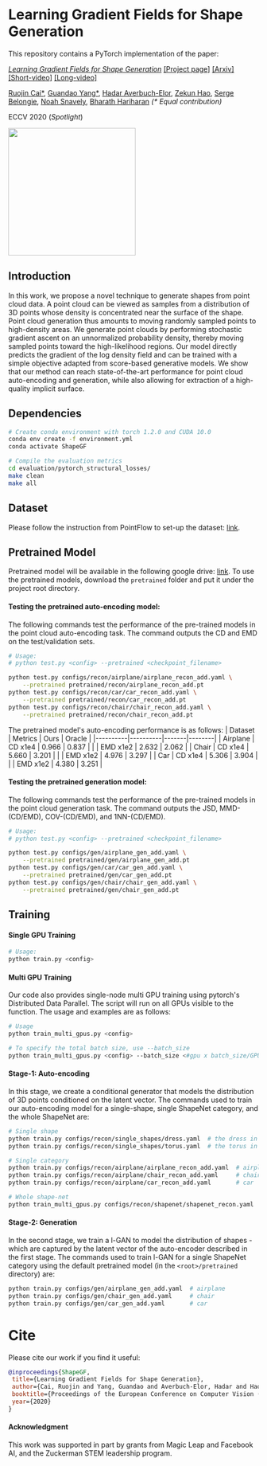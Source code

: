# Learning Gradient Fields for Shape Generation

This repository contains a PyTorch implementation of the paper:

[*Learning Gradient Fields for Shape Generation*](http://www.cs.cornell.edu/~ruojin/ShapeGF/)
[[Project page]](http://www.cs.cornell.edu/~ruojin/ShapeGF/)
[[Arxiv]](https://arxiv.org/abs/2008.06520)
[[Short-video]](https://www.youtube.com/watch?v=HQTbtFzDYAU)
[[Long-video]](https://www.youtube.com/watch?v=xCCdnzt7NPA)

[Ruojin Cai*](http://www.cs.cornell.edu/~ruojin/), 
[Guandao Yang*](https://www.guandaoyang.com/), 
[Hadar Averbuch-Elor](http://www.cs.cornell.edu/~hadarelor/), 
[Zekun Hao](http://www.cs.cornell.edu/~zekun/), 
[Serge Belongie](http://blogs.cornell.edu/techfaculty/serge-belongie/), 
[Noah Snavely](http://www.cs.cornell.edu/~snavely/), 
[Bharath Hariharan](http://home.bharathh.info/)
_(* Equal contribution)_

ECCV 2020 (*Spotlight*)

<p float="left">
    <img src="assets/ShapeGF.gif" height="256"/>
</p>

## Introduction
In this work, we propose a novel technique to generate shapes from point cloud data. A point cloud can be viewed as samples from a distribution of 3D points whose density is concentrated near the surface of the shape. Point cloud generation thus amounts to moving randomly sampled points to high-density areas. We generate point clouds by performing stochastic gradient ascent on an unnormalized probability density, thereby moving sampled points toward the high-likelihood regions. Our model directly predicts the gradient of the log density field and can be trained with a simple objective adapted from score-based generative models. We show that our method can reach state-of-the-art performance for point cloud auto-encoding and generation, while also allowing for extraction of a high-quality implicit surface.

## Dependencies
```bash
# Create conda environment with torch 1.2.0 and CUDA 10.0
conda env create -f environment.yml
conda activate ShapeGF

# Compile the evaluation metrics
cd evaluation/pytorch_structural_losses/
make clean
make all
```

## Dataset

Please follow the instruction from PointFlow to set-up the dataset: [link](https://github.com/stevenygd/PointFlow). 

## Pretrained Model 

Pretrained model will be available in the following google drive: [link](https://drive.google.com/drive/folders/1VBtAKSQBKaKoOeTzORbrWcnPoBk9Wl4-?usp=sharing).
To use the pretrained models, download the `pretrained` folder and put it under the project root directory.

#### Testing the pretrained auto-encoding model:
The following commands test the performance of the pre-trained models in the point cloud auto-encoding task.
The command outputs the CD and EMD on the test/validation sets.
```bash
# Usage:
# python test.py <config> --pretrained <checkpoint_filename>

python test.py configs/recon/airplane/airplane_recon_add.yaml \
    --pretrained pretrained/recon/airplane_recon_add.pt
python test.py configs/recon/car/car_recon_add.yaml \
    --pretrained pretrained/recon/car_recon_add.pt
python test.py configs/recon/chair/chair_recon_add.yaml \
    --pretrained pretrained/recon/chair_recon_add.pt
```

The pretrained model's auto-encoding performance is as follows:
| Dataset  | Metrics  | Ours  | Oracle |
|----------|----------|-------|--------|
| Airplane | CD x1e4  | 0.966 |  0.837 |
|          | EMD x1e2 | 2.632 |  2.062 |
| Chair    | CD x1e4  | 5.660 |  3.201 |
|          | EMD x1e2 | 4.976 |  3.297 |
| Car      | CD x1e4  | 5.306 |  3.904 |
|          | EMD x1e2 | 4.380 |  3.251 |

#### Testing the pretrained generation model:
The following commands test the performance of the pre-trained models in the point cloud generation task.
The command outputs the JSD, MMD-(CD/EMD), COV-(CD/EMD), and 1NN-(CD/EMD).

```bash
# Usage:
# python test.py <config> --pretrained <checkpoint_filename>

python test.py configs/gen/airplane_gen_add.yaml \
    --pretrained pretrained/gen/airplane_gen_add.pt
python test.py configs/gen/car/car_gen_add.yaml \
    --pretrained pretrained/gen/car_gen_add.pt
python test.py configs/gen/chair/chair_gen_add.yaml \
    --pretrained pretrained/gen/chair_gen_add.pt
```


## Training
#### Single GPU Training
```bash
# Usage:
python train.py <config>
```

#### Multi GPU Training

Our code also provides single-node multi GPU training using pytorch's Distributed Data Parallel.
The script will run on all GPUs visible to the function.
The usage and examples are as follows:
```bash
# Usage
python train_multi_gpus.py <config> 

# To specify the total batch size, use --batch_size
python train_multi_gpus.py <config> --batch_size <#gpu x batch_size/GPU>
```

#### Stage-1: Auto-encoding
In this stage, we create a conditional generator that models the distribution of 3D points conditioned on the latent vector.
The commands used to train our auto-encoding model for a single-shape, single ShapeNet category, and the whole ShapeNet are:
```bash
# Single shape
python train.py configs/recon/single_shapes/dress.yaml  # the dress in the teaser
python train.py configs/recon/single_shapes/torus.yaml  # the torus in the teaser

# Single category
python train.py configs/recon/airplane/airplane_recon_add.yaml  # airplane
python train.py configs/recon/airplane/chair_recon_add.yaml     # chair
python train.py configs/recon/airplane/car_recon_add.yaml       # car 

# Whole shape-net
python train_multi_gpus.py configs/recon/shapenet/shapenet_recon.yaml  # ShapeNet
```

#### Stage-2: Generation
In the second stage, we train a l-GAN to model the distribution of shapes - which are captured by the latent vector of the auto-encoder described in the first stage.
The commands used to train l-GAN for a single ShapeNet category using the default pretrained model (in the `<root>/pretrained` directory) are:
```bash
python train.py configs/gen/airplane_gen_add.yaml  # airplane
python train.py configs/gen/chair_gen_add.yaml     # chair
python train.py configs/gen/car_gen_add.yaml       # car 
``` 

# Cite 
Please cite our work if you find it useful: 
```bibtex
@inproceedings{ShapeGF,
 title={Learning Gradient Fields for Shape Generation},
 author={Cai, Ruojin and Yang, Guandao and Averbuch-Elor, Hadar and Hao, Zekun and Belongie, Serge and Snavely, Noah and Hariharan, Bharath},
 booktitle={Proceedings of the European Conference on Computer Vision (ECCV)},
 year={2020}
}
```
#### Acknowledgment
This work was supported in part by grants from Magic Leap and Facebook AI, and the Zuckerman STEM leadership program.

